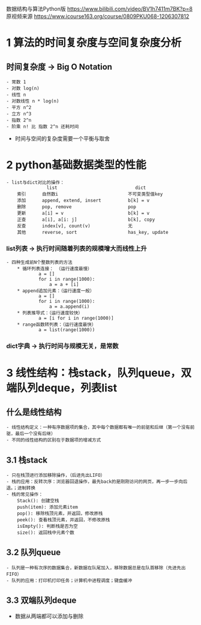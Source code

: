 数据结构与算法Python版 https://www.bilibili.com/video/BV1h7411m7BK?p=8
原视频来源   https://www.icourse163.org/course/0809PKU068-1206307812
# 1 算法的时间复杂度与空间复杂度分析 
## 时间复杂度 -> Big O Notation
    - 常数 1
    - 对数 log(n)
    - 线性 n
    - 对数线性 n * log(n)
    - 平方 n^2
    - 立方 n^3
    - 指数 2^n
    - 阶乘 n! 比 指数 2^n 还耗时间
- 时间与空间的复杂度需要一个平衡与取舍

# 2 python基础数据类型的性能
    - list与dict对比的操作：
                   list                             dict     
        索引      自然数i                          不可变类型值key
        添加      append, extend, insert          b[k] = v
        删除      pop, remove                     pop
        更新      a[i] = v                        b[k] = v
        正查      a[i], a[i: j]                   b[k], copy
        反查      index[v], count(v)              无
        其他      reverse, sort                   has_key, update
### list列表 -> 执行时间随着列表的规模增大而线性上升
    - 四种生成前N个整数列表的方法
        * 循环列表连接： （运行速度最慢）
                a = []
                for i in range(1000):
                    a = a + [i]
        * append追加元素：（运行速度一般）
                a = []
                for i in range(1000):
                    a = a.append(i)
        * 列表推导式：（运行速度较快）
                a = [i for i in range(1000)]
        * range函数转列表：（运行速度最快）
                a = list(range(1000))
### dict字典 -> 执行时间与规模无关，是常数

# 3 线性结构：栈stack，队列queue，双端队列deque，列表list
## 什么是线性结构
    - 线性结构定义：一种有序数据项的集合，其中每个数据都有唯一的前驱和后继（第一个没有前驱，最后一个没有后继）
    - 不同的线性结构的区别在于数据项的增减方式
## 3.1 栈stack
    - 只在栈顶进行添加移除操作，（后进先出LIFO）
    - 栈的应用：反转次序：浏览器回退操作，最先back的是刚刚访问的网页，再一步一步向后退。；进制转换
    - 栈的常见操作：
        Stack(): 创建空栈
        push(item): 添加元素item
        pop(): 移除栈顶元素，并返回，修改原栈
        peek(): 查看栈顶元素，并返回，不修改原栈
        isEmpty(): 判断栈是否为空
        size(): 返回栈中元素个数
## 3.2 队列queue
    - 队列是一种有次序的数据集合，新数据在队尾加入，移除数据总是在队首移除（先进先出FIFO）
    - 队列的应用：打印机打印任务；计算机中进程调度；键盘缓冲
## 3.3 双端队列deque
- 数据从两端都可以添加与删除






